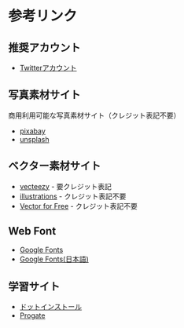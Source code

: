 # 参考リンク

## 推奨アカウント

* [Twitterアカウント](https://twitter.com/d151005/lists/web/members)

## 写真素材サイト

商用利用可能な写真素材サイト（クレジット表記不要）

* [pixabay](https://pixabay.com/ja/)
* [unsplash](https://unsplash.com/)

## ベクター素材サイト

* [vecteezy](https://www.vecteezy.com/) - 要クレジット表記
* [illustrations](https://undraw.co/illustrations/) - クレジット表記不要
* [Vector for Free](https://vectorforfree.com/) - クレジット表記不要

## Web Font

* [Google Fonts](https://fonts.google.com/)
* [Google Fonts\(日本語\)](https://googlefonts.github.io/japanese/)

## 学習サイト

* [ドットインストール](https://dotinstall.com/)
* [Progate](https://prog-8.com/)
